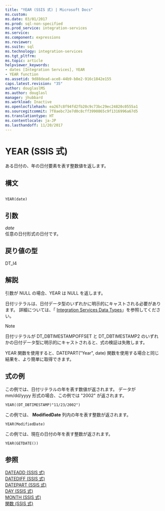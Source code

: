 ```yaml
---
title: "YEAR (SSIS 式) | Microsoft Docs"
ms.custom: 
ms.date: 03/01/2017
ms.prod: sql-non-specified
ms.prod_service: integration-services
ms.service: 
ms.component: expressions
ms.reviewer: 
ms.suite: sql
ms.technology: integration-services
ms.tgt_pltfrm: 
ms.topic: article
helpviewer_keywords:
- dates [Integration Services], YEAR
- YEAR function
ms.assetid: 9d88dead-ace8-44b9-b8e2-916c1842e155
caps.latest.revision: "35"
author: douglaslMS
ms.author: douglasl
manager: jhubbard
ms.workload: Inactive
ms.openlocfilehash: ea267c8f94fd2fb20c9c73bc29ec24820c0555a1
ms.sourcegitcommit: 7f8aebc72e7d0c8cff3990865c9f1316996a67d5
ms.translationtype: HT
ms.contentlocale: ja-JP
ms.lasthandoff: 11/20/2017
---
```

# <a name="year-ssis-expression"></a>YEAR (SSIS 式)
  ある日付の、年の日付要素を表す整数値を返します。  
  
## <a name="syntax"></a>構文  
  
```  
  
YEAR(date)  
```  
  
## <a name="arguments"></a>引数  
 *date*  
 任意の日付形式の日付です。  
  
## <a name="result-types"></a>戻り値の型  
 DT_I4  
  
## <a name="remarks"></a>解説  
 引数が NULL の場合、YEAR は NULL を返します。  
  
 日付リテラルは、日付データ型のいずれかに明示的にキャストされる必要があります。 詳細については、「 [Integration Services Data Types](../../integration-services/data-flow/integration-services-data-types.md)」を参照してください。  
  
> [!NOTE]  
>  日付リテラルが DT_DBTIMESTAMPOFFSET と DT_DBTIMESTAMP2 のいずれかの日付データ型に明示的にキャストされると、式の検証は失敗します。  
  
 YEAR 関数を使用すると、DATEPART("Year", date) 関数を使用する場合と同じ結果を、より簡単に取得できます。  
  
## <a name="expression-examples"></a>式の例  
 この例では、日付リテラルの年を表す数値が返されます。 データが mm/dd/yyyy 形式の場合、この例では "2002" が返されます。  
  
```  
YEAR((DT_DBTIMESTAMP)"11/23/2002")  
```  
  
 この例では、 **ModifiedDate** 列内の年を表す整数が返されます。  
  
```  
YEAR(ModifiedDate)  
```  
  
 この例では、現在の日付の年を表す整数が返されます。  
  
```  
YEAR(GETDATE())  
```  
  
## <a name="see-also"></a>参照  
 [DATEADD &#40;SSIS 式&#41;](../../integration-services/expressions/dateadd-ssis-expression.md)   
 [DATEDIFF &#40;SSIS 式&#41;](../../integration-services/expressions/datediff-ssis-expression.md)   
 [DATEPART &#40;SSIS 式&#41;](../../integration-services/expressions/datepart-ssis-expression.md)   
 [DAY &#40;SSIS 式&#41;](../../integration-services/expressions/day-ssis-expression.md)   
 [MONTH &#40;SSIS 式&#41;](../../integration-services/expressions/month-ssis-expression.md)   
 [関数 (SSIS 式)](../../integration-services/expressions/functions-ssis-expression.md)  
  
  
